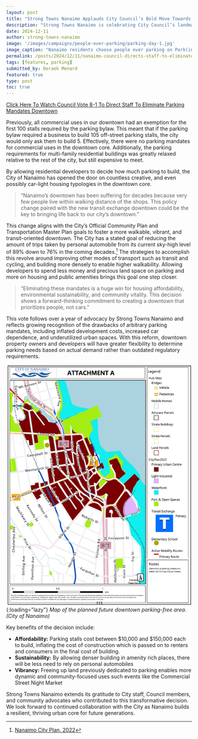 ```yaml
---
layout: post
title: "Strong Towns Nanaimo Applauds City Council’s Bold Move Towards Eliminating Parking Minimums Downtown"
description: "Strong Towns Nanaimo is celebrating City Council’s landmark decision on parking mandates in the downtown core.  In a decisive vote, Mayor and Council voted 8-1 to begin the process of eliminating off-street minimum parking requirements for all uses in the Downtown Primary Urban Centre. Staff have been instructed to begin drafting changes to the Parking Bylaw in order to make this a reality. Council will likely have a vote in January according to normal rules for amending bylaws."
date: 2024-12-11
author: strong-towns-nanaimo
image: '/images/campaigns/people-over-parking/parking-day-1.jpg'
image_caption: "Nanaimo residents choose people over parking on Park(ing) Day 2024. (Strong Towns Nanaimo)"
permalink: /posts/2024/12/11/nanaimo-council-directs-staff-to-eliminate-parking-mandates-downtown
tags: [features, parking]
submitted_by: Deraek Menard
featured: true
type: post
toc: true
---
```


<div id="sidewalking-victoria-button">
  <a href="https://pub-nanaimo.escribemeetings.com/Players/ISIStandAlonePlayer.aspx?Id=c2875a03-0e35-4b56-ad60-7c99d6ca9759">Click Here To Watch Council Vote 8-1 To Direct Staff To Eliminate Parking Mandates Downtown</a>
  <div class="banner_bg lazy loaded" data-bg="" data-ll-status="entered"></div>
</div>

Previously, all commercial uses in our downtown had an exemption for the first 100 stalls required by the parking bylaw. This meant that if the parking bylaw required a business to build 105 off-street parking stalls, the city would only ask them to build 5. Effectively, there were no parking mandates for commercial uses in the downtown core. Additionally, the parking requirements for multi-family residential buildings was greatly relaxed relative to the rest of the city, but still expensive to meet. 

By allowing residential developers to decide how much parking to build, the City of Nanaimo has opened the door on countless creative, and even possibly car-light housing typologies in the downtown core. 

>“Nanaimo’s downtown has been suffering for decades because very few people live within walking distance of the shops. This policy change paired with the new transit exchange downtown could be the key to bringing life back to our city’s downtown.”

This change aligns with the City’s Official Community Plan and Transportation Master Plan goals to foster a more walkable, vibrant, and transit-oriented downtown. The City has a stated goal of reducing the amount of trips taken by personal automobile from its current sky-high level of 89% down to 76% in the coming decades.[^1] The strategies to accomplish this revolve around improving other modes of transport such as transit and cycling, and building more densely to enable higher walkability. Allowing developers to spend less money and precious land space on parking and more on housing and public amenities brings this goal one step closer. 

>“Eliminating these mandates is a huge win for housing affordability, environmental sustainability, and community vitality. This decision shows a forward-thinking commitment to creating a downtown that prioritizes people, not cars."

This vote follows over a year of advocacy by Strong Towns Nanaimo and reflects growing recognition of the drawbacks of arbitrary parking mandates, including inflated development costs, increased car dependence, and underutilized urban spaces. With this reform, downtown property owners and developers will have greater flexibility to determine parking needs based on actual demand rather than outdated regulatory requirements.

![Map of the planned future downtown parking-free area. (City of Nanaimo)](/images/posts/2024-12-11-nanaimo-council-directs-staff-to-eliminate-parking-mandates-downtown/map-of-downtown-parking-free-area.png){:loading="lazy"}
*Map of the planned future downtown parking-free area. (City of Nanaimo)*

Key benefits of the decision include:

* **Affordability:** Parking stalls cost between $10,000 and $150,000 each to build, inflating the cost of construction which is passed on to renters and consumers in the final cost of building.
* **Sustainability:** By allowing denser building in amenity rich places, there will be less need to rely on personal automobiles
* **Vibrancy:** Freeing up land previously dedicated to parking enables more dynamic and community-focused uses such events like the Commercial Street Night Market

Strong Towns Nanaimo extends its gratitude to City staff, Council members, and community advocates who contributed to this transformative decision. We look forward to continued collaboration with the City as Nanaimo builds a resilient, thriving urban core for future generations.

[^1]: [Nanaimo City Plan, 2022](https://www.nanaimo.ca/docs/city-plan-documents/city-plan---low-resolution-2022-jul-04.pdf)